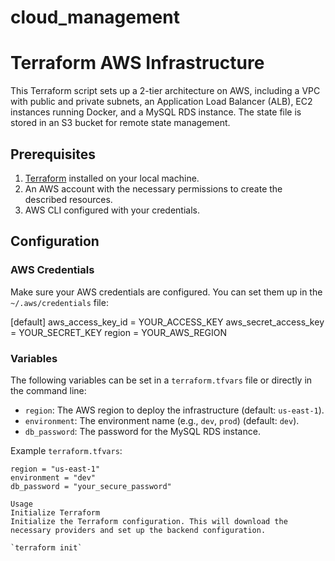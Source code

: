 # cloud_management

# Terraform AWS Infrastructure

This Terraform script sets up a 2-tier architecture on AWS, including a VPC with public and private subnets, an Application Load Balancer (ALB), EC2 instances running Docker, and a MySQL RDS instance. The state file is stored in an S3 bucket for remote state management.

## Prerequisites

1. [Terraform](https://www.terraform.io/downloads.html) installed on your local machine.
2. An AWS account with the necessary permissions to create the described resources.
3. AWS CLI configured with your credentials.

## Configuration

### AWS Credentials

Make sure your AWS credentials are configured. You can set them up in the `~/.aws/credentials` file:

[default]
aws_access_key_id = YOUR_ACCESS_KEY
aws_secret_access_key = YOUR_SECRET_KEY
region = YOUR_AWS_REGION


### Variables

The following variables can be set in a `terraform.tfvars` file or directly in the command line:

- `region`: The AWS region to deploy the infrastructure (default: `us-east-1`).
- `environment`: The environment name (e.g., `dev`, `prod`) (default: `dev`).
- `db_password`: The password for the MySQL RDS instance.

Example `terraform.tfvars`:

```hcl
region = "us-east-1"
environment = "dev"
db_password = "your_secure_password"

Usage
Initialize Terraform
Initialize the Terraform configuration. This will download the necessary providers and set up the backend configuration.

`terraform init`


